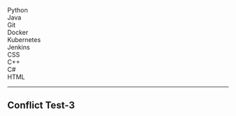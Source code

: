 Python<br>
Java<br>
Git<br>
Docker<br>
Kubernetes<br>
Jenkins<br>
CSS<br>
C++<br>
C#<br>
HTML


---
## Conflict Test-3